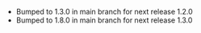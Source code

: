 - Bumped to 1.3.0 in main branch for next release 1.2.0
- Bumped to 1.8.0 in main branch for next release 1.3.0

